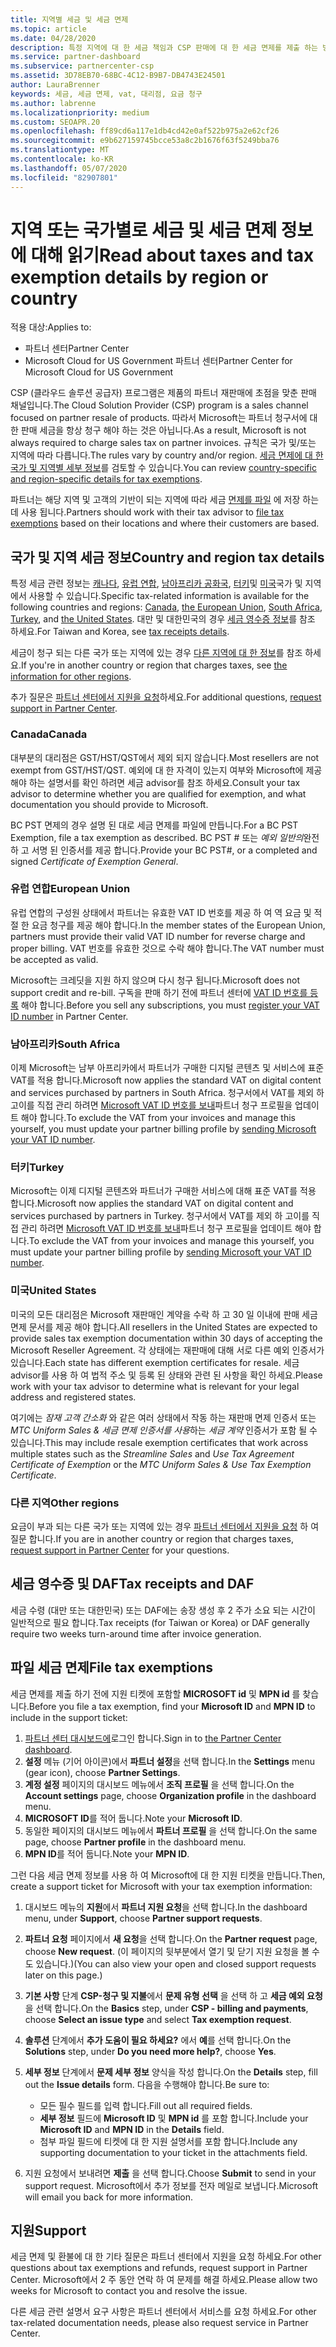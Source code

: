 ```yaml
---
title: 지역별 세금 및 세금 면제
ms.topic: article
ms.date: 04/28/2020
description: 특정 지역에 대 한 세금 책임과 CSP 판매에 대 한 세금 면제를 제출 하는 방법에 대해 알아봅니다. 세금 질문에 대 한 지원을 받는 방법에 대해서도 알아봅니다.
ms.service: partner-dashboard
ms.subservice: partnercenter-csp
ms.assetid: 3D78EB70-68BC-4C12-B9B7-DB4743E24501
author: LauraBrenner
keywords: 세금, 세금 면제, vat, 대리점, 요금 청구
ms.author: labrenne
ms.localizationpriority: medium
ms.custom: SEOAPR.20
ms.openlocfilehash: ff89cd6a117e1db4cd42e0af522b975a2e62cf26
ms.sourcegitcommit: e9b627159745bcce53a8c2b1676f63f5249bba76
ms.translationtype: MT
ms.contentlocale: ko-KR
ms.lasthandoff: 05/07/2020
ms.locfileid: "82907801"
---
```

# <a name="read-about-taxes-and-tax-exemption-details-by-region-or-country"></a><span data-ttu-id="c9034-105">지역 또는 국가별로 세금 및 세금 면제 정보에 대해 읽기</span><span class="sxs-lookup"><span data-stu-id="c9034-105">Read about taxes and tax exemption details by region or country</span></span>

<span data-ttu-id="c9034-106">적용 대상:</span><span class="sxs-lookup"><span data-stu-id="c9034-106">Applies to:</span></span>

- <span data-ttu-id="c9034-107">파트너 센터</span><span class="sxs-lookup"><span data-stu-id="c9034-107">Partner Center</span></span>
- <span data-ttu-id="c9034-108">Microsoft Cloud for US Government 파트너 센터</span><span class="sxs-lookup"><span data-stu-id="c9034-108">Partner Center for Microsoft Cloud for US Government</span></span>

<span data-ttu-id="c9034-109">CSP (클라우드 솔루션 공급자) 프로그램은 제품의 파트너 재판매에 초점을 맞춘 판매 채널입니다.</span><span class="sxs-lookup"><span data-stu-id="c9034-109">The Cloud Solution Provider (CSP) program is a sales channel focused on partner resale of products.</span></span> <span data-ttu-id="c9034-110">따라서 Microsoft는 파트너 청구서에 대 한 판매 세금을 항상 청구 해야 하는 것은 아닙니다.</span><span class="sxs-lookup"><span data-stu-id="c9034-110">As a result, Microsoft is not always required to charge sales tax on partner invoices.</span></span> <span data-ttu-id="c9034-111">규칙은 국가 및/또는 지역에 따라 다릅니다.</span><span class="sxs-lookup"><span data-stu-id="c9034-111">The rules vary by country and/or region.</span></span> <span data-ttu-id="c9034-112">[세금 면제에 대 한 국가 및 지역별 세부 정보](#country-and-region-tax-details)를 검토할 수 있습니다.</span><span class="sxs-lookup"><span data-stu-id="c9034-112">You can review [country-specific and region-specific details for tax exemptions](#country-and-region-tax-details).</span></span>

<span data-ttu-id="c9034-113">파트너는 해당 지역 및 고객의 기반이 되는 지역에 따라 세금 [면제를 파일](#file-tax-exemptions) 에 저장 하는 데 사용 됩니다.</span><span class="sxs-lookup"><span data-stu-id="c9034-113">Partners should work with their tax advisor to [file tax exemptions](#file-tax-exemptions) based on their locations and where their customers are based.</span></span>

## <a name="country-and-region-tax-details"></a><span data-ttu-id="c9034-114">국가 및 지역 세금 정보</span><span class="sxs-lookup"><span data-stu-id="c9034-114">Country and region tax details</span></span>

<span data-ttu-id="c9034-115">특정 세금 관련 정보는 [캐나다](#canada), [유럽 연합](#european-union), [남아프리카 공화국](#south-africa), [터키](#turkey)및 [미국](#united-states)국가 및 지역에서 사용할 수 있습니다.</span><span class="sxs-lookup"><span data-stu-id="c9034-115">Specific tax-related information is available for the following countries and regions: [Canada](#canada), [the European Union](#european-union), [South Africa](#south-africa), [Turkey](#turkey), and [the United States](#united-states).</span></span> <span data-ttu-id="c9034-116">대만 및 대한민국의 경우 [세금 영수증 정보](#tax-receipts-and-daf)를 참조 하세요.</span><span class="sxs-lookup"><span data-stu-id="c9034-116">For Taiwan and Korea, see [tax receipts details](#tax-receipts-and-daf).</span></span>

<span data-ttu-id="c9034-117">세금이 청구 되는 다른 국가 또는 지역에 있는 경우 [다른 지역에 대 한 정보](#other-regions)를 참조 하세요.</span><span class="sxs-lookup"><span data-stu-id="c9034-117">If you're in another country or region that charges taxes, see [the information for other regions](#other-regions).</span></span>

<span data-ttu-id="c9034-118">추가 질문은 [파트너 센터에서 지원을 요청](#support)하세요.</span><span class="sxs-lookup"><span data-stu-id="c9034-118">For additional questions, [request support in Partner Center](#support).</span></span>

### <a name="canada"></a><span data-ttu-id="c9034-119">Canada</span><span class="sxs-lookup"><span data-stu-id="c9034-119">Canada</span></span>

<span data-ttu-id="c9034-120">대부분의 대리점은 GST/HST/QST에서 제외 되지 않습니다.</span><span class="sxs-lookup"><span data-stu-id="c9034-120">Most resellers are not exempt from GST/HST/QST.</span></span> <span data-ttu-id="c9034-121">예외에 대 한 자격이 있는지 여부와 Microsoft에 제공 해야 하는 설명서를 확인 하려면 세금 advisor를 참조 하세요.</span><span class="sxs-lookup"><span data-stu-id="c9034-121">Consult your tax advisor to determine whether you are qualified for exemption, and what documentation you should provide to Microsoft.</span></span>

<span data-ttu-id="c9034-122">BC PST 면제의 경우 설명 된 대로 세금 면제를 파일에 만듭니다.</span><span class="sxs-lookup"><span data-stu-id="c9034-122">For a BC PST Exemption, file a tax exemption as described.</span></span> <span data-ttu-id="c9034-123">BC PST # 또는 *예외 일반의*완전 하 고 서명 된 인증서를 제공 합니다.</span><span class="sxs-lookup"><span data-stu-id="c9034-123">Provide your BC PST#, or a completed and signed *Certificate of Exemption General*.</span></span>

### <a name="european-union"></a><span data-ttu-id="c9034-124">유럽 연합</span><span class="sxs-lookup"><span data-stu-id="c9034-124">European Union</span></span>

<span data-ttu-id="c9034-125">유럽 연합의 구성원 상태에서 파트너는 유효한 VAT ID 번호를 제공 하 여 역 요금 및 적절 한 요금 청구를 제공 해야 합니다.</span><span class="sxs-lookup"><span data-stu-id="c9034-125">In the member states of the European Union, partners must provide their valid VAT ID number for reverse charge and proper billing.</span></span> <span data-ttu-id="c9034-126">VAT 번호를 유효한 것으로 수락 해야 합니다.</span><span class="sxs-lookup"><span data-stu-id="c9034-126">The VAT number must be accepted as valid.</span></span>

<span data-ttu-id="c9034-127">Microsoft는 크레딧을 지원 하지 않으며 다시 청구 됩니다.</span><span class="sxs-lookup"><span data-stu-id="c9034-127">Microsoft does not support credit and re-bill.</span></span> <span data-ttu-id="c9034-128">구독을 판매 하기 전에 파트너 센터에 [VAT ID 번호를 등록](organization-tax-info.md) 해야 합니다.</span><span class="sxs-lookup"><span data-stu-id="c9034-128">Before you sell any subscriptions, you must [register your VAT ID number](organization-tax-info.md) in Partner Center.</span></span>

### <a name="south-africa"></a><span data-ttu-id="c9034-129">남아프리카</span><span class="sxs-lookup"><span data-stu-id="c9034-129">South Africa</span></span>

<span data-ttu-id="c9034-130">이제 Microsoft는 남부 아프리카에서 파트너가 구매한 디지털 콘텐츠 및 서비스에 표준 VAT를 적용 합니다.</span><span class="sxs-lookup"><span data-stu-id="c9034-130">Microsoft now applies the standard VAT on digital content and services purchased by partners in South Africa.</span></span> <span data-ttu-id="c9034-131">청구서에서 VAT를 제외 하 고이를 직접 관리 하려면 [Microsoft VAT ID 번호를 보내](organization-tax-info.md)파트너 청구 프로필을 업데이트 해야 합니다.</span><span class="sxs-lookup"><span data-stu-id="c9034-131">To exclude the VAT from your invoices and manage this yourself, you must update your partner billing profile by [sending Microsoft your VAT ID number](organization-tax-info.md).</span></span>

### <a name="turkey"></a><span data-ttu-id="c9034-132">터키</span><span class="sxs-lookup"><span data-stu-id="c9034-132">Turkey</span></span>

<span data-ttu-id="c9034-133">Microsoft는 이제 디지털 콘텐츠와 파트너가 구매한 서비스에 대해 표준 VAT를 적용 합니다.</span><span class="sxs-lookup"><span data-stu-id="c9034-133">Microsoft now applies the standard VAT on digital content and services purchased by partners in Turkey.</span></span> <span data-ttu-id="c9034-134">청구서에서 VAT를 제외 하 고이를 직접 관리 하려면 [Microsoft VAT ID 번호를 보내](organization-tax-info.md)파트너 청구 프로필을 업데이트 해야 합니다.</span><span class="sxs-lookup"><span data-stu-id="c9034-134">To exclude the VAT from your invoices and manage this yourself, you must update your partner billing profile by [sending Microsoft your VAT ID number](organization-tax-info.md).</span></span>

### <a name="united-states"></a><span data-ttu-id="c9034-135">미국</span><span class="sxs-lookup"><span data-stu-id="c9034-135">United States</span></span>

<span data-ttu-id="c9034-136">미국의 모든 대리점은 Microsoft 재판매인 계약을 수락 하 고 30 일 이내에 판매 세금 면제 문서를 제공 해야 합니다.</span><span class="sxs-lookup"><span data-stu-id="c9034-136">All resellers in the United States are expected to provide sales tax exemption documentation within 30 days of accepting the Microsoft Reseller Agreement.</span></span> <span data-ttu-id="c9034-137">각 상태에는 재판매에 대해 서로 다른 예외 인증서가 있습니다.</span><span class="sxs-lookup"><span data-stu-id="c9034-137">Each state has different exemption certificates for resale.</span></span> <span data-ttu-id="c9034-138">세금 advisor를 사용 하 여 법적 주소 및 등록 된 상태와 관련 된 사항을 확인 하세요.</span><span class="sxs-lookup"><span data-stu-id="c9034-138">Please work with your tax advisor to determine what is relevant for your legal address and registered states.</span></span>

<span data-ttu-id="c9034-139">여기에는 *잠재 고객 간소화* 와 같은 여러 상태에서 작동 하는 재판매 면제 인증서 또는 *MTC Uniform Sales & 세금 면제 인증서를 사용*하는 *세금 계약* 인증서가 포함 될 수 있습니다.</span><span class="sxs-lookup"><span data-stu-id="c9034-139">This may include resale exemption certificates that work across multiple states such as the *Streamline Sales* and *Use Tax Agreement Certificate of Exemption* or the *MTC Uniform Sales & Use Tax Exemption Certificate*.</span></span>

### <a name="other-regions"></a><span data-ttu-id="c9034-140">다른 지역</span><span class="sxs-lookup"><span data-stu-id="c9034-140">Other regions</span></span>

<span data-ttu-id="c9034-141">요금이 부과 되는 다른 국가 또는 지역에 있는 경우 [파트너 센터에서 지원을 요청](#support) 하 여 질문 합니다.</span><span class="sxs-lookup"><span data-stu-id="c9034-141">If you are in another country or region that charges taxes, [request support in Partner Center](#support) for your questions.</span></span>

## <a name="tax-receipts-and-daf"></a><span data-ttu-id="c9034-142">세금 영수증 및 DAF</span><span class="sxs-lookup"><span data-stu-id="c9034-142">Tax receipts and DAF</span></span>

<span data-ttu-id="c9034-143">세금 수령 (대만 또는 대한민국) 또는 DAF에는 송장 생성 후 2 주가 소요 되는 시간이 일반적으로 필요 합니다.</span><span class="sxs-lookup"><span data-stu-id="c9034-143">Tax receipts (for Taiwan or Korea) or DAF generally require two weeks turn-around time after invoice generation.</span></span>

## <a name="file-tax-exemptions"></a><span data-ttu-id="c9034-144">파일 세금 면제</span><span class="sxs-lookup"><span data-stu-id="c9034-144">File tax exemptions</span></span>

<span data-ttu-id="c9034-145">세금 면제를 제출 하기 전에 지원 티켓에 포함할 **MICROSOFT id** 및 **MPN id** 를 찾습니다.</span><span class="sxs-lookup"><span data-stu-id="c9034-145">Before you file a tax exemption, find your **Microsoft ID** and **MPN ID** to include in the support ticket:</span></span>

1. <span data-ttu-id="c9034-146">[파트너 센터 대시보드에](https://partner.microsoft.com/dashboard/)로그인 합니다.</span><span class="sxs-lookup"><span data-stu-id="c9034-146">Sign in to [the Partner Center dashboard](https://partner.microsoft.com/dashboard/).</span></span>
2. <span data-ttu-id="c9034-147">**설정** 메뉴 (기어 아이콘)에서 **파트너 설정**을 선택 합니다.</span><span class="sxs-lookup"><span data-stu-id="c9034-147">In the **Settings** menu (gear icon), choose **Partner Settings**.</span></span>
3. <span data-ttu-id="c9034-148">**계정 설정** 페이지의 대시보드 메뉴에서 **조직 프로필** 을 선택 합니다.</span><span class="sxs-lookup"><span data-stu-id="c9034-148">On the **Account settings** page, choose **Organization profile** in the dashboard menu.</span></span>
4. <span data-ttu-id="c9034-149">**MICROSOFT ID**를 적어 둡니다.</span><span class="sxs-lookup"><span data-stu-id="c9034-149">Note your **Microsoft ID**.</span></span>
5. <span data-ttu-id="c9034-150">동일한 페이지의 대시보드 메뉴에서 **파트너 프로필** 을 선택 합니다.</span><span class="sxs-lookup"><span data-stu-id="c9034-150">On the same page, choose **Partner profile** in the dashboard menu.</span></span>
6. <span data-ttu-id="c9034-151">**MPN ID**를 적어 둡니다.</span><span class="sxs-lookup"><span data-stu-id="c9034-151">Note your **MPN ID**.</span></span>

<span data-ttu-id="c9034-152">그런 다음 세금 면제 정보를 사용 하 여 Microsoft에 대 한 지원 티켓을 만듭니다.</span><span class="sxs-lookup"><span data-stu-id="c9034-152">Then, create a support ticket for Microsoft with your tax exemption information:</span></span>

1. <span data-ttu-id="c9034-153">대시보드 메뉴의 **지원**에서 **파트너 지원 요청**을 선택 합니다.</span><span class="sxs-lookup"><span data-stu-id="c9034-153">In the dashboard menu, under **Support**, choose **Partner support requests**.</span></span>
2. <span data-ttu-id="c9034-154">**파트너 요청** 페이지에서 **새 요청**을 선택 합니다.</span><span class="sxs-lookup"><span data-stu-id="c9034-154">On the **Partner request** page, choose **New request**.</span></span> <span data-ttu-id="c9034-155">(이 페이지의 뒷부분에서 열기 및 닫기 지원 요청을 볼 수도 있습니다.)</span><span class="sxs-lookup"><span data-stu-id="c9034-155">(You can also view your open and closed support requests later on this page.)</span></span>
3. <span data-ttu-id="c9034-156">**기본 사항** 단계 **CSP-청구 및 지불**에서 **문제 유형 선택** 을 선택 하 고 **세금 예외 요청**을 선택 합니다.</span><span class="sxs-lookup"><span data-stu-id="c9034-156">On the **Basics** step, under **CSP - billing and payments**, choose **Select an issue type** and select **Tax exemption request**.</span></span>
4. <span data-ttu-id="c9034-157">**솔루션** 단계에서 **추가 도움이 필요 하세요?** 에서 **예**를 선택 합니다.</span><span class="sxs-lookup"><span data-stu-id="c9034-157">On the **Solutions** step, under **Do you need more help?**, choose **Yes**.</span></span>
5. <span data-ttu-id="c9034-158">**세부 정보** 단계에서 **문제 세부 정보** 양식을 작성 합니다.</span><span class="sxs-lookup"><span data-stu-id="c9034-158">On the **Details** step, fill out the **Issue details** form.</span></span> <span data-ttu-id="c9034-159">다음을 수행해야 합니다.</span><span class="sxs-lookup"><span data-stu-id="c9034-159">Be sure to:</span></span>

    - <span data-ttu-id="c9034-160">모든 필수 필드를 입력 합니다.</span><span class="sxs-lookup"><span data-stu-id="c9034-160">Fill out all required fields.</span></span>
    - <span data-ttu-id="c9034-161">**세부 정보** 필드에 **Microsoft ID** 및 **MPN id** 를 포함 합니다.</span><span class="sxs-lookup"><span data-stu-id="c9034-161">Include your **Microsoft ID** and **MPN ID** in the **Details** field.</span></span>
    - <span data-ttu-id="c9034-162">첨부 파일 필드에 티켓에 대 한 지원 설명서를 포함 합니다.</span><span class="sxs-lookup"><span data-stu-id="c9034-162">Include any supporting documentation to your ticket in the attachments field.</span></span>

6. <span data-ttu-id="c9034-163">지원 요청에서 보내려면 **제출** 을 선택 합니다.</span><span class="sxs-lookup"><span data-stu-id="c9034-163">Choose **Submit** to send in your support request.</span></span> <span data-ttu-id="c9034-164">Microsoft에서 추가 정보를 전자 메일로 보냅니다.</span><span class="sxs-lookup"><span data-stu-id="c9034-164">Microsoft will email you back for more information.</span></span>

## <a name="support"></a><span data-ttu-id="c9034-165">지원</span><span class="sxs-lookup"><span data-stu-id="c9034-165">Support</span></span>

<span data-ttu-id="c9034-166">세금 면제 및 환불에 대 한 기타 질문은 파트너 센터에서 지원을 요청 하세요.</span><span class="sxs-lookup"><span data-stu-id="c9034-166">For other questions about tax exemptions and refunds, request support in Partner Center.</span></span> <span data-ttu-id="c9034-167">Microsoft에서 2 주 동안 연락 하 여 문제를 해결 하세요.</span><span class="sxs-lookup"><span data-stu-id="c9034-167">Please allow two weeks for Microsoft to contact you and resolve the issue.</span></span>

<span data-ttu-id="c9034-168">다른 세금 관련 설명서 요구 사항은 파트너 센터에서 서비스를 요청 하세요.</span><span class="sxs-lookup"><span data-stu-id="c9034-168">For other tax-related documentation needs, please also request service in Partner Center.</span></span>
